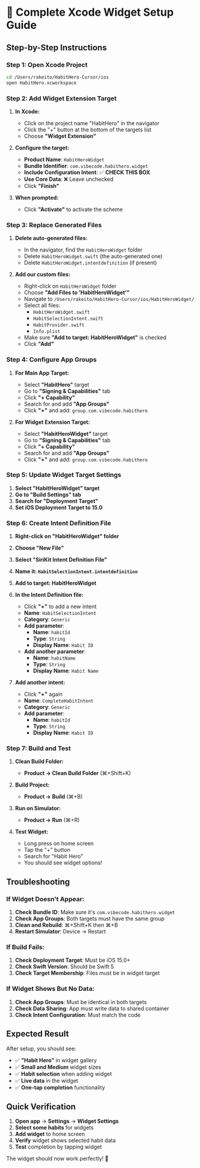 # 🎯 **Complete Xcode Widget Setup Guide**

## **Step-by-Step Instructions**

### **Step 1: Open Xcode Project**
```bash
cd /Users/rakeito/HabitHero-Cursor/ios
open HabitHero.xcworkspace
```

### **Step 2: Add Widget Extension Target**

1. **In Xcode:**
   - Click on the project name "HabitHero" in the navigator
   - Click the "+" button at the bottom of the targets list
   - Choose **"Widget Extension"**

2. **Configure the target:**
   - **Product Name**: `HabitHeroWidget`
   - **Bundle Identifier**: `com.vibecode.habithero.widget`
   - **Include Configuration Intent**: ✅ **CHECK THIS BOX**
   - **Use Core Data**: ❌ Leave unchecked
   - Click **"Finish"**

3. **When prompted:**
   - Click **"Activate"** to activate the scheme

### **Step 3: Replace Generated Files**

1. **Delete auto-generated files:**
   - In the navigator, find the `HabitHeroWidget` folder
   - Delete `HabitHeroWidget.swift` (the auto-generated one)
   - Delete `HabitHeroWidget.intentdefinition` (if present)

2. **Add our custom files:**
   - Right-click on `HabitHeroWidget` folder
   - Choose **"Add Files to 'HabitHeroWidget'"**
   - Navigate to `/Users/rakeito/HabitHero-Cursor/ios/HabitHeroWidget/`
   - Select all files:
     - `HabitHeroWidget.swift`
     - `HabitSelectionIntent.swift`
     - `HabitProvider.swift`
     - `Info.plist`
   - Make sure **"Add to target: HabitHeroWidget"** is checked
   - Click **"Add"**

### **Step 4: Configure App Groups**

1. **For Main App Target:**
   - Select **"HabitHero"** target
   - Go to **"Signing & Capabilities"** tab
   - Click **"+ Capability"**
   - Search for and add **"App Groups"**
   - Click **"+"** and add: `group.com.vibecode.habithero`

2. **For Widget Extension Target:**
   - Select **"HabitHeroWidget"** target
   - Go to **"Signing & Capabilities"** tab
   - Click **"+ Capability"**
   - Search for and add **"App Groups"**
   - Click **"+"** and add: `group.com.vibecode.habithero`

### **Step 5: Update Widget Target Settings**

1. **Select "HabitHeroWidget" target**
2. **Go to "Build Settings" tab**
3. **Search for "Deployment Target"**
4. **Set iOS Deployment Target to 15.0**

### **Step 6: Create Intent Definition File**

1. **Right-click on "HabitHeroWidget" folder**
2. **Choose "New File"**
3. **Select "SiriKit Intent Definition File"**
4. **Name it: `HabitSelectionIntent.intentdefinition`**
5. **Add to target: HabitHeroWidget**

6. **In the Intent Definition file:**
   - Click **"+"** to add a new intent
   - **Name**: `HabitSelectionIntent`
   - **Category**: `Generic`
   - **Add parameter**:
     - **Name**: `habitId`
     - **Type**: `String`
     - **Display Name**: `Habit ID`
   - **Add another parameter**:
     - **Name**: `habitName`
     - **Type**: `String`
     - **Display Name**: `Habit Name`

7. **Add another intent:**
   - Click **"+"** again
   - **Name**: `CompleteHabitIntent`
   - **Category**: `Generic`
   - **Add parameter**:
     - **Name**: `habitId`
     - **Type**: `String`
     - **Display Name**: `Habit ID`

### **Step 7: Build and Test**

1. **Clean Build Folder:**
   - **Product → Clean Build Folder** (⌘+Shift+K)

2. **Build Project:**
   - **Product → Build** (⌘+B)

3. **Run on Simulator:**
   - **Product → Run** (⌘+R)

4. **Test Widget:**
   - Long press on home screen
   - Tap the "+" button
   - Search for "Habit Hero"
   - You should see widget options!

## **Troubleshooting**

### **If Widget Doesn't Appear:**
1. **Check Bundle ID**: Make sure it's `com.vibecode.habithero.widget`
2. **Check App Groups**: Both targets must have the same group
3. **Clean and Rebuild**: ⌘+Shift+K then ⌘+B
4. **Restart Simulator**: Device → Restart

### **If Build Fails:**
1. **Check Deployment Target**: Must be iOS 15.0+
2. **Check Swift Version**: Should be Swift 5
3. **Check Target Membership**: Files must be in widget target

### **If Widget Shows But No Data:**
1. **Check App Groups**: Must be identical in both targets
2. **Check Data Sharing**: App must write data to shared container
3. **Check Intent Configuration**: Must match the code

## **Expected Result**

After setup, you should see:
- ✅ **"Habit Hero"** in widget gallery
- ✅ **Small and Medium** widget sizes
- ✅ **Habit selection** when adding widget
- ✅ **Live data** in the widget
- ✅ **One-tap completion** functionality

## **Quick Verification**

1. **Open app** → **Settings** → **Widget Settings**
2. **Select some habits** for widgets
3. **Add widget** to home screen
4. **Verify** widget shows selected habit data
5. **Test** completion by tapping widget

The widget should now work perfectly! 🎉
